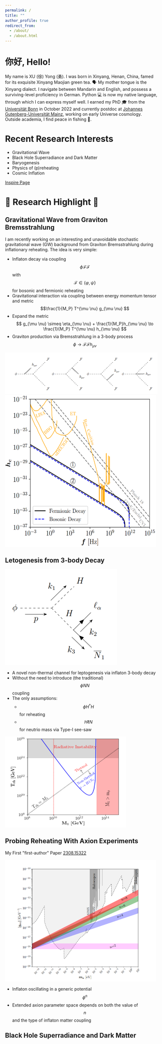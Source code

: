 ```yaml
---
permalink: /
title: ""
author_profile: true
redirect_from: 
  - /about/
  - /about.html
---
```

# 你好, Hello! 

My name is XU (徐) Yong (勇). I was born in Xinyang, Henan, China, famed for its exquisite Xinyang Maojian green tea. 🗣️ My mother tongue is the Xinyang dialect. I navigate between  Mandarin and English, and possess a surviving-level proficiency in German. Python 💻 is now my native language, through which I can express myself well. I earned my PhD 🎓 from the [Universität Bonn](https://www.uni-bonn.de/en?set_language=en) in October 2022 and currently postdoc at [Johannes Gutenberg-Universität Mainz](https://www.uni-mainz.de/en/), working on early Universe cosmology. Outside academia, I find peace in fishing 🎣. 
<!--Join me on a journey where curiosity knows no bounds 🌌.-->

<!-- [CV Page](https://yongxudm.github.io/cv/)-->

<!--  [Inspire Page](https://inspirehep.net/authors/1737900?ui-citation-summary=true)-->

Recent Research Interests
======
* Gravitational Wave
* Black Hole Superradiance and Dark Matter
* Baryogenesis
* Physics of (p)reheating
* Cosmic Inflation
  
[Inspire Page](https://inspirehep.net/authors/1737900?ui-citation-summary=true)
 
🌟 Research Highlight 🌟
======

Gravitational Wave from Graviton Bremsstrahlung 
--
I am recently working on an interesting and unavoidable stochastic gravitational wave (GW) background from Graviton Bremsstrahlung during inflationary reheating. The idea is very simple:

* Inflaton decay via coupling $$\phi \mathcal{F}\mathcal{F}$$ with  $$ \mathcal{F} \in  \{ \varphi, \psi \} $$ for bosonic and fermionic reheating
* Gravitational interaction via coupling between energy momentum tensor and metric  $$\frac{1}{M_P} T^{\mu \nu} g_{\mu \nu} $$
* Expand the metric  $$ g_{\mu \nu} \simeq \eta_{\mu \nu} + \frac{1}{M_P}h_{\mu \nu} \to  \frac{1}{M_P} T^{\mu \nu} h_{\mu \nu} $$
* Graviton production via Bremsstrahlung in a 3-body process $$\phi \to \mathcal{F} \mathcal{F} h_{\mu \nu}$$

<img src="/images/phi_hFF.png" alt="Editing a markdown file for a talk" >

<!--  * The poduction rate for a graviton with energy $$E_\omega$$  -->
  
<!-- <img src="/images/1to3_rate.png" alt="Editing a markdown file for a talk" > -->

<!-- where $$x \equiv E_\omega /m_\phi$$. A graviton can carry a maximum of half of the inflaton energy, which occurs when the daughter particle mass approaches zero. In such case, the differential decay rate tends toward zero as the phase space closes. This is why the differential decay rate goes to zero when $$x \to 1/2$$. When $$x\to 0$$, the spectrum $$\frac{d\Gamma^{1\to 3} }{dE_\omega}  \to \infty$$, which is a well-known feature of (infrared) graviton Bremsstrahlung. To address such divergence, it is necessary to include vertex and self-energy diagrams, which is similar to the  situation in QED. Here, our main interest lies in quantities proportional to $$ E_\omega\frac{d\Gamma^{1\to 3} }{dE_\omega} $$, so we do not need to worry about the divergence at this moment. -->

<!-- * The GW spectrum takes a form: -->

<img src="/images/YX_hc_VFS.png" alt="Editing a markdown file for a talk" width="500" height="500">

Letogenesis from 3-body Decay
--
<img src="/images/phiHLN.png" alt="Editing a markdown file for a talk">

* A novel non-thermal channel for leptogenesis via inflaton 3-body decay
* Without the need to introduce (the traditional) $$\phi N N$$ coupling
* The only assumptions:
    * $$\phi H^{\dagger} H$$ for reheating
    * $$H \ell N$$  for neutrio mass via Type-I see-saw

  
<img src="/images/Trh_mphi_phiHLN.png" alt="Editing a markdown file for a talk" width="400" height="300" >

Probing Reheating With Axion Experiments
--

My First "first-author"  Paper [2308.15322](https://arxiv.org/abs/2308.15322)

<!--  <img src="/images/QCD_Axion.png" alt="Editing a markdown file for a talk" width="500" height="400">  -->
<img src="/images/ALP.png" alt="Editing a markdown file for a talk" width="500" height="400">



 * Inflaton oscillating in a generic potential $$ \phi^{n} $$
 * Extended axion parameter space depends on both the value of $$n$$ and the type of inflaton matter coupling

   
Black Hole Superradiance and Dark Matter
--

<!-- ![Editing a markdown file for a talk](/images/ALP.png)-->

<!-- Black Hole Superradiance -->

<!-- Dark Matter -->

<!-- Baryogenesis-->

<!--Cosmic Inflation -->

<!--The Physics of Reheating-->
<!-- Problems and questions i wish to attack when I am settled-->


